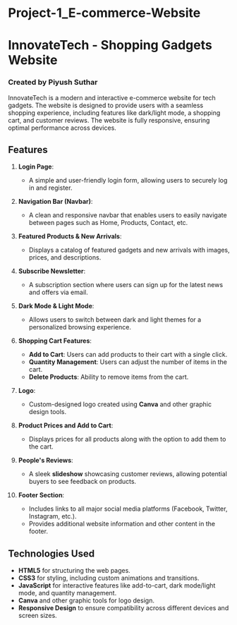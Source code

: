 # Project-1_E-commerce-Website

# **InnovateTech - Shopping Gadgets Website**

### Created by **Piyush Suthar**

InnovateTech is a modern and interactive e-commerce website for tech gadgets. The website is designed to provide users with a seamless shopping experience, including features like dark/light mode, a shopping cart, and customer reviews. The website is fully responsive, ensuring optimal performance across devices.

## **Features**

1. **Login Page**: 
   - A simple and user-friendly login form, allowing users to securely log in and register.
   
2. **Navigation Bar (Navbar)**:
   - A clean and responsive navbar that enables users to easily navigate between pages such as Home, Products, Contact, etc.

3. **Featured Products & New Arrivals**:
   - Displays a catalog of featured gadgets and new arrivals with images, prices, and descriptions.
   
4. **Subscribe Newsletter**:
   - A subscription section where users can sign up for the latest news and offers via email.

5. **Dark Mode & Light Mode**:
   - Allows users to switch between dark and light themes for a personalized browsing experience.

6. **Shopping Cart Features**:
   - **Add to Cart**: Users can add products to their cart with a single click.
   - **Quantity Management**: Users can adjust the number of items in the cart.
   - **Delete Products**: Ability to remove items from the cart.

7. **Logo**:
   - Custom-designed logo created using **Canva** and other graphic design tools.

8. **Product Prices and Add to Cart**:
   - Displays prices for all products along with the option to add them to the cart.

9. **People's Reviews**:
   - A sleek **slideshow** showcasing customer reviews, allowing potential buyers to see feedback on products.

10. **Footer Section**:
    - Includes links to all major social media platforms (Facebook, Twitter, Instagram, etc.).
    - Provides additional website information and other content in the footer.

## **Technologies Used**

- **HTML5** for structuring the web pages.
- **CSS3** for styling, including custom animations and transitions.
- **JavaScript** for interactive features like add-to-cart, dark mode/light mode, and quantity management.
- **Canva** and other graphic tools for logo design.
- **Responsive Design** to ensure compatibility across different devices and screen sizes.
